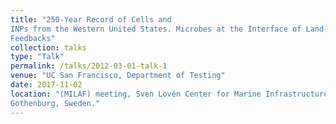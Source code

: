 ```yaml
---
title: "250-Year Record of Cells and
INPs from the Western United States. Microbes at the Interface of Land-Atmosphere
Feedbacks"
collection: talks
type: "Talk"
permalink: /talks/2012-03-01-talk-1
venue: "UC San Francisco, Department of Testing"
date: 2017-11-02
location: "(MILAF) meeting, Sven Lovén Center for Marine Infrastructure, University of
Gothenburg, Sweden."
---
```


